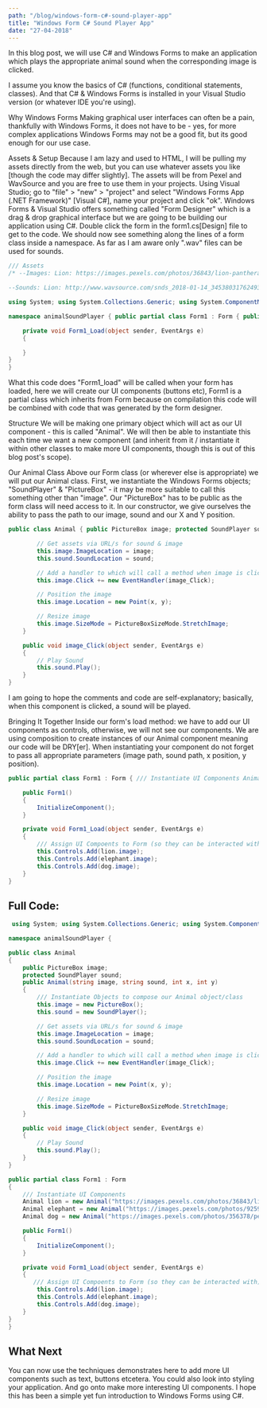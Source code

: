 ```yaml
--- 
path: "/blog/windows-form-c#-sound-player-app"
title: "Windows Form C# Sound Player App" 
date: "27-04-2018" 
--- 
```


In this blog post, we will use C# and Windows Forms to make an application which plays the appropriate animal sound when the corresponding image is clicked.

I assume you know the basics of C# (functions, conditional statements, classes). And that C# & Windows Forms is installed in your Visual Studio version (or whatever IDE you're using).

Why Windows Forms
Making graphical user interfaces can often be a pain, thankfully with Windows Forms, it does not have to be - yes, for more complex applications Windows Forms may not be a good fit, but its good enough for our use case.

Assets & Setup
Because I am lazy and used to HTML, I will be pulling my assets directly from the web, but you can use whatever assets you like [though the code may differ slightly]. The assets will be from Pexel and WavSource and you are free to use them in your projects. Using Visual Studio; go to "file" > "new" > "project" and select "Windows Forms App (.NET Framework)" [Visual C#], name your project and click "ok". Windows Forms & Visual Studio offers something called "Form Designer" which is a drag & drop graphical interface but we are going to be building our application using C#. Double click the form in the form1.cs[Design] file to get to the code. We should now see something along the lines of a form class inside a namespace. As far as I am aware only ".wav" files can be used for sounds.

```c#
/// Assets 
/* --Images: Lion: https://images.pexels.com/photos/36843/lion-panthera-leo-lioness-animal-world.jpg?auto=compress&cs=tinysrgb&h=350 Dog: https://images.pexels.com/photos/356378/pexels-photo-356378.jpeg?auto=compress&cs=tinysrgb&h=350 Elephant: https://images.pexels.com/photos/925916/pexels-photo-925916.jpeg?auto=compress&cs=tinysrgb&h=350

--Sounds: Lion: http://www.wavsource.com/snds_2018-01-14_3453803176249356/animals/lion_roar.wav Dog: http://www.wavsource.com/snds_2018-01-14_3453803176249356/animals/dog_bark_x.wav Elephant: http://www.wavsource.com/snds_2018-01-14_3453803176249356/animals/elephant.wav */ 
```

```c# 
using System; using System.Collections.Generic; using System.ComponentModel; using System.Data; using System.Drawing; using System.Linq; using System.Text; using System.Threading.Tasks; using System.Windows.Forms; using System.Media;

namespace animalSoundPlayer { public partial class Form1 : Form { public Form1() { InitializeComponent(); }

    private void Form1_Load(object sender, EventArgs e)
    {

    }
}
}
```

What this code does
"Form1_load" will be called when your form has loaded, here we will create our UI components (buttons etc), Form1 is a partial class which inherits from Form because on compilation this code will be combined with code that was generated by the form designer.

Structure
We will be making one primary object which will act as our UI component - this is called "Animal". We will then be able to instantiate this each time we want a new component (and inherit from it / instantiate it within other classes to make more UI components, though this is out of this blog post's scope).

Our Animal Class
Above our Form class (or wherever else is appropriate) we will put our Animal class. First, we instantiate the Windows Forms objects; "SoundPlayer" & "PictureBox" - it may be more suitable to call this something other than "image". Our "PictureBox" has to be public as the form class will need access to it. In our constructor, we give ourselves the ability to pass the path to our image, sound and our X and Y position.

```c#
public class Animal { public PictureBox image; protected SoundPlayer sound; public Animal(string image, string sound, int x, int y) { /// Instantiate Objects to compose our Animal object/class this.image = new PictureBox(); this.sound = new SoundPlayer();

        // Get assets via URL/s for sound & image 
        this.image.ImageLocation = image; 
        this.sound.SoundLocation = sound;

        // Add a handler to which will call a method when image is clicked 
        this.image.Click += new EventHandler(image_Click);

        // Position the image 
        this.image.Location = new Point(x, y);

        // Resize image 
        this.image.SizeMode = PictureBoxSizeMode.StretchImage;
    } 

    public void image_Click(object sender, EventArgs e)
    {
        // Play Sound 
        this.sound.Play(); 
    }
} 
```

I am going to hope the comments and code are self-explanatory; basically, when this component is clicked, a sound will be played.

Bringing It Together
Inside our form's load method: we have to add our UI components as controls, otherwise, we will not see our components. We are using composition to create instances of our Animal component meaning our code will be DRY[er]. When instantiating your component do not forget to pass all appropriate parameters (image path, sound path, x position, y position).

```c#  
public partial class Form1 : Form { /// Instantiate UI Components Animal lion = new Animal("https://images.pexels.com/photos/36843/lion-panthera-leo-lioness-animal-world.jpg?auto=compress&cs=tinysrgb&h=350", "http://www.wavsource.com/snds_2018-01-14_3453803176249356/animals/lion_roar.wav", 100, 100); Animal elephant = new Animal("https://images.pexels.com/photos/925916/pexels-photo-925916.jpeg?auto=compress&cs=tinysrgb&h=350", "http://www.wavsource.com/snds_2018-01-14_3453803176249356/animals/elephant.wav", 200, 100); Animal dog = new Animal("https://images.pexels.com/photos/356378/pexels-photo-356378.jpeg?auto=compress&cs=tinysrgb&h=350", "http://www.wavsource.com/snds_2018-01-14_3453803176249356/animals/dog_bark_x.wav", 300, 100);

    public Form1()
    {
        InitializeComponent();
    }

    private void Form1_Load(object sender, EventArgs e) 
    { 
        /// Assign UI Compoents to Form (so they can be interacted with) 
        this.Controls.Add(lion.image);
        this.Controls.Add(elephant.image);
        this.Controls.Add(dog.image); 
    }
}
```

## Full Code: 
```c#
 using System; using System.Collections.Generic; using System.ComponentModel; using System.Data; using System.Drawing; using System.Linq; using System.Text; using System.Threading.Tasks; using System.Windows.Forms; using System.Media;

namespace animalSoundPlayer {

public class Animal 
{
    public PictureBox image;
    protected SoundPlayer sound; 
    public Animal(string image, string sound, int x, int y)
    {
        /// Instantiate Objects to compose our Animal object/class 
        this.image = new PictureBox(); 
        this.sound = new SoundPlayer();

        // Get assets via URL/s for sound & image 
        this.image.ImageLocation = image; 
        this.sound.SoundLocation = sound;

        // Add a handler to which will call a method when image is clicked 
        this.image.Click += new EventHandler(image_Click);

        // Position the image 
        this.image.Location = new Point(x, y);

        // Resize image 
        this.image.SizeMode = PictureBoxSizeMode.StretchImage;
    } 

    public void image_Click(object sender, EventArgs e)
    {
        // Play Sound 
        this.sound.Play(); 
    }
} 

public partial class Form1 : Form
{ 
    /// Instantiate UI Components 
    Animal lion = new Animal("https://images.pexels.com/photos/36843/lion-panthera-leo-lioness-animal-world.jpg?auto=compress&cs=tinysrgb&h=350", "http://www.wavsource.com/snds_2018-01-14_3453803176249356/animals/lion_roar.wav", 100, 100);
    Animal elephant = new Animal("https://images.pexels.com/photos/925916/pexels-photo-925916.jpeg?auto=compress&cs=tinysrgb&h=350", "http://www.wavsource.com/snds_2018-01-14_3453803176249356/animals/elephant.wav", 200, 100);
    Animal dog = new Animal("https://images.pexels.com/photos/356378/pexels-photo-356378.jpeg?auto=compress&cs=tinysrgb&h=350", "http://www.wavsource.com/snds_2018-01-14_3453803176249356/animals/dog_bark_x.wav", 300, 100);

    public Form1()
    {
        InitializeComponent();
    }

    private void Form1_Load(object sender, EventArgs e) 
    { 
       /// Assign UI Compoents to Form (so they can be interacted with) 
        this.Controls.Add(lion.image);
        this.Controls.Add(elephant.image);
        this.Controls.Add(dog.image); 
    }
}
}
```

## What Next
You can now use the techniques demonstrates here to add more UI components such as text, buttons etcetera. You could also look into styling your application. And go onto make more interesting UI components. I hope this has been a simple yet fun introduction to Windows Forms using C#.
